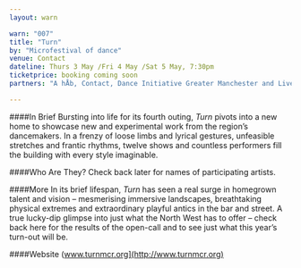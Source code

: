 ```yaml
---
layout: warn

warn: "007"
title: "Turn"
by: "Microfestival of dance"
venue: Contact
dateline: Thurs 3 May /Fri 4 May /Sat 5 May, 7:30pm
ticketprice: booking coming soon
partners: "A hÅb, Contact, Dance Initiative Greater Manchester and Live at LICA co-production."

---
```


####In Brief
Bursting into life for its fourth outing, *Turn* pivots into a new home to showcase new and experimental work from the region’s dancemakers.  In a frenzy of loose limbs and lyrical gestures, unfeasible stretches and frantic rhythms, twelve shows and countless performers fill the building with every style imaginable. 

####Who Are They?
Check back later for names of participating artists.

####More
In its brief lifespan, *Turn* has seen a real surge in homegrown talent and vision –  mesmerising immersive landscapes, breathtaking physical extremes and extraordinary playful antics in the bar and street.  A true lucky-dip glimpse into just what the North West has to offer – check back here for the results of the open-call and to see just what this year’s turn-out will be.

####Website
(www.turnmcr.org](http://www.turnmcr.org)